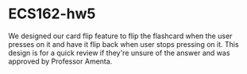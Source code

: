 # ECS162-hw5

We designed our card flip feature to flip the flashcard when the user presses on it and have it flip back when user stops pressing on it. This design is for a quick review if they're unsure of the answer and was approved by Professor Amenta.
